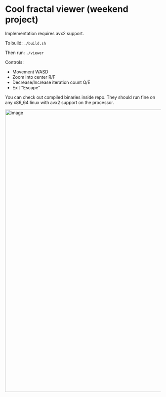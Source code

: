 # Cool fractal viewer (weekend project)

Implementation requires avx2 support.

To build:
`./build.sh`

Then run:
`./viewer`

Controls:
- Movement WASD
- Zoom into center R/F
- Decrease/Increase iteration count Q/E
- Exit "Escape"

You can check out compiled binaries inside repo. They should run fine on any x86_64 linux with avx2 support on the processor.

<img width="1192" height="912" alt="image" src="https://github.com/user-attachments/assets/df016d3e-4d29-49c0-ab9a-c10ca750ef5f" />
